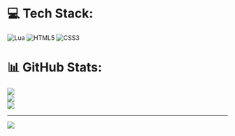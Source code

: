 
# 💻 Tech Stack:
![Lua](https://img.shields.io/badge/lua-%232C2D72.svg?style=for-the-badge&logo=lua&logoColor=white) ![HTML5](https://img.shields.io/badge/html5-%23E34F26.svg?style=for-the-badge&logo=html5&logoColor=white) ![CSS3](https://img.shields.io/badge/css3-%231572B6.svg?style=for-the-badge&logo=css3&logoColor=white)
# 📊 GitHub Stats:
![](https://github-readme-stats.vercel.app/api?username=Pablo-PBR&theme=dark&hide_border=false&include_all_commits=true&count_private=true)<br/>
![](https://github-readme-streak-stats.herokuapp.com/?user=Pablo-PBR&theme=dark&hide_border=false)<br/>
![](https://github-readme-stats.vercel.app/api/top-langs/?username=Pablo-PBR&theme=dark&hide_border=false&include_all_commits=true&count_private=true&layout=compact)

---
[![](https://visitcount.itsvg.in/api?id=Pablo-PBR&icon=5&color=0)](https://visitcount.itsvg.in)

<!-- Proudly created with GPRM ( https://gprm.itsvg.in ) -->
